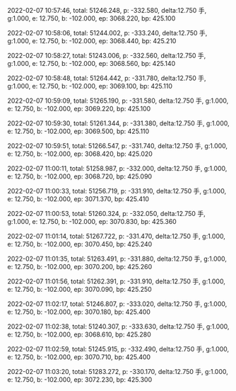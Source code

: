 2022-02-07 10:57:46, total: 51246.248, p: -332.580, delta:12.750 手, g:1.000, e: 12.750, b: -102.000, ep: 3068.220, bp: 425.100

2022-02-07 10:58:06, total: 51244.002, p: -333.240, delta:12.750 手, g:1.000, e: 12.750, b: -102.000, ep: 3068.440, bp: 425.210

2022-02-07 10:58:27, total: 51243.006, p: -332.560, delta:12.750 手, g:1.000, e: 12.750, b: -102.000, ep: 3068.560, bp: 425.140

2022-02-07 10:58:48, total: 51264.442, p: -331.780, delta:12.750 手, g:1.000, e: 12.750, b: -102.000, ep: 3069.100, bp: 425.110

2022-02-07 10:59:09, total: 51265.190, p: -331.580, delta:12.750 手, g:1.000, e: 12.750, b: -102.000, ep: 3069.220, bp: 425.100

2022-02-07 10:59:30, total: 51261.344, p: -331.380, delta:12.750 手, g:1.000, e: 12.750, b: -102.000, ep: 3069.500, bp: 425.110

2022-02-07 10:59:51, total: 51266.547, p: -331.740, delta:12.750 手, g:1.000, e: 12.750, b: -102.000, ep: 3068.420, bp: 425.020

2022-02-07 11:00:11, total: 51258.987, p: -332.000, delta:12.750 手, g:1.000, e: 12.750, b: -102.000, ep: 3068.720, bp: 425.090

2022-02-07 11:00:33, total: 51256.719, p: -331.910, delta:12.750 手, g:1.000, e: 12.750, b: -102.000, ep: 3071.370, bp: 425.410

2022-02-07 11:00:53, total: 51260.324, p: -332.050, delta:12.750 手, g:1.000, e: 12.750, b: -102.000, ep: 3070.830, bp: 425.360

2022-02-07 11:01:14, total: 51267.722, p: -331.470, delta:12.750 手, g:1.000, e: 12.750, b: -102.000, ep: 3070.450, bp: 425.240

2022-02-07 11:01:35, total: 51263.491, p: -331.880, delta:12.750 手, g:1.000, e: 12.750, b: -102.000, ep: 3070.200, bp: 425.260

2022-02-07 11:01:56, total: 51262.391, p: -331.910, delta:12.750 手, g:1.000, e: 12.750, b: -102.000, ep: 3070.090, bp: 425.250

2022-02-07 11:02:17, total: 51246.807, p: -333.020, delta:12.750 手, g:1.000, e: 12.750, b: -102.000, ep: 3070.180, bp: 425.400

2022-02-07 11:02:38, total: 51240.307, p: -333.630, delta:12.750 手, g:1.000, e: 12.750, b: -102.000, ep: 3068.610, bp: 425.280

2022-02-07 11:02:59, total: 51245.915, p: -332.490, delta:12.750 手, g:1.000, e: 12.750, b: -102.000, ep: 3070.710, bp: 425.400

2022-02-07 11:03:20, total: 51283.272, p: -330.170, delta:12.750 手, g:1.000, e: 12.750, b: -102.000, ep: 3072.230, bp: 425.300
